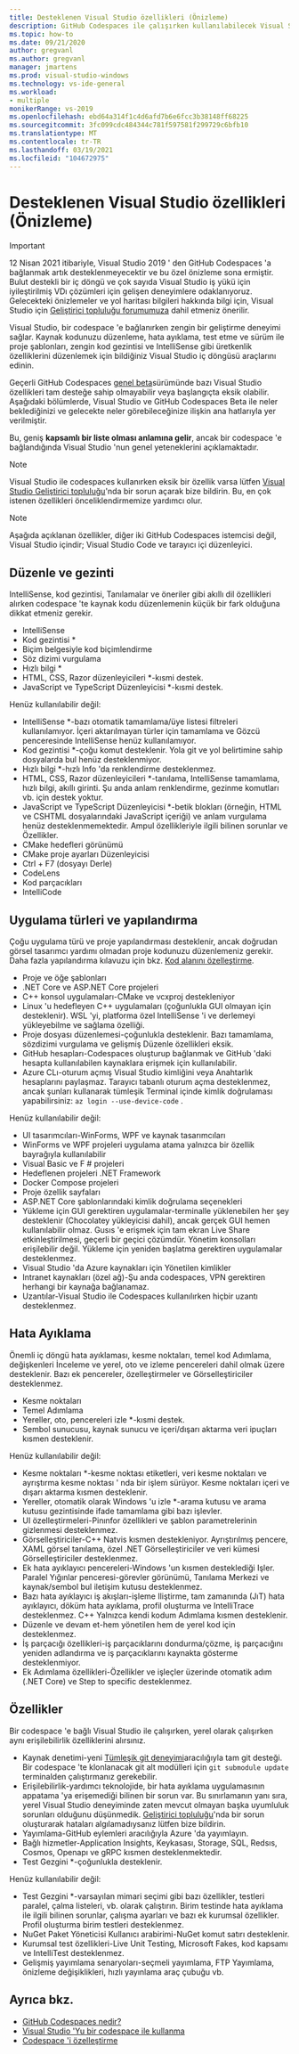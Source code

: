```yaml
---
title: Desteklenen Visual Studio özellikleri (Önizleme)
description: GitHub Codespaces ile çalışırken kullanılabilecek Visual Studio IDE özellikleri hakkında bilgi edinin.
ms.topic: how-to
ms.date: 09/21/2020
author: gregvanl
ms.author: gregvanl
manager: jmartens
ms.prod: visual-studio-windows
ms.technology: vs-ide-general
ms.workload:
- multiple
monikerRange: vs-2019
ms.openlocfilehash: ebd64a314f1c4d6afd7b6e6fcc3b38148ff68225
ms.sourcegitcommit: 3fc099cdc484344c781f597581f299729c6bfb10
ms.translationtype: MT
ms.contentlocale: tr-TR
ms.lasthandoff: 03/19/2021
ms.locfileid: "104672975"
---
```

# <a name="supported-visual-studio-features-preview"></a>Desteklenen Visual Studio özellikleri (Önizleme)

> [!Important] 
> 12 Nisan 2021 itibariyle, Visual Studio 2019 ' den GitHub Codespaces 'a bağlanmak artık desteklenmeyecektir ve bu özel önizleme sona ermiştir. Bulut destekli bir iç döngü ve çok sayıda Visual Studio iş yükü için iyileştirilmiş VDı çözümleri için gelişen deneyimlere odaklanıyoruz. Gelecekteki önizlemeler ve yol haritası bilgileri hakkında bilgi için, Visual Studio için [Geliştirici topluluğu forumumuza](https://developercommunity.visualstudio.com/home) dahil etmeniz önerilir. 


Visual Studio, bir codespace 'e bağlanırken zengin bir geliştirme deneyimi sağlar. Kaynak kodunuzu düzenleme, hata ayıklama, test etme ve sürüm ile proje şablonları, zengin kod gezintisi ve IntelliSense gibi üretkenlik özelliklerini düzenlemek için bildiğiniz Visual Studio iç döngüsü araçlarını edinin.

Geçerli GitHub Codespaces [genel beta](https://github.com/features/codespaces)sürümünde bazı Visual Studio özellikleri tam desteğe sahip olmayabilir veya başlangıçta eksik olabilir. Aşağıdaki bölümlerde, Visual Studio ve GitHub Codespaces Beta ile neler beklediğinizi ve gelecekte neler görebileceğinize ilişkin ana hatlarıyla yer verilmiştir. 

Bu, geniş **kapsamlı bir liste olması anlamına gelir**, ancak bir codespace 'e bağlandığında Visual Studio 'nun genel yeteneklerini açıklamaktadır.

> [!NOTE]
> Visual Studio ile codespaces kullanırken eksik bir özellik varsa lütfen [Visual Studio Geliştirici topluluğu](https://aka.ms/feedback/suggest?space=8)'nda bir sorun açarak bize bildirin. Bu, en çok istenen özellikleri önceliklendirmemize yardımcı olur.

> [!NOTE]
> Aşağıda açıklanan özellikler, diğer iki GitHub Codespaces istemcisi değil, Visual Studio içindir; Visual Studio Code ve tarayıcı içi düzenleyici.

## <a name="edit-and-navigation"></a>Düzenle ve gezinti

IntelliSense, kod gezintisi, Tanılamalar ve öneriler gibi akıllı dil özellikleri alırken codespace 'te kaynak kodu düzenlemenin küçük bir fark olduğuna dikkat etmeniz gerekir.

* IntelliSense
* Kod gezintisi *
* Biçim belgesiyle kod biçimlendirme
* Söz dizimi vurgulama
* Hızlı bilgi *
* HTML, CSS, Razor düzenleyicileri *-kısmi destek.
* JavaScript ve TypeScript Düzenleyicisi *-kısmi destek.

Henüz kullanılabilir değil:

* IntelliSense *-bazı otomatik tamamlama/üye listesi filtreleri kullanılamıyor. İçeri aktarılmayan türler için tamamlama ve Gözcü penceresinde IntelliSense henüz kullanılamıyor.
* Kod gezintisi *-çoğu komut desteklenir. Yola git ve yol belirtimine sahip dosyalarda bul henüz desteklenmiyor.
* Hızlı bilgi *-hızlı Info 'da renklendirme desteklenmez.
* HTML, CSS, Razor düzenleyicileri *-tanılama, IntelliSense tamamlama, hızlı bilgi, akıllı girinti. Şu anda anlam renklendirme, gezinme komutları vb. için destek yoktur.
* JavaScript ve TypeScript Düzenleyicisi *-betik blokları (örneğin, HTML ve CSHTML dosyalarındaki JavaScript içeriği) ve anlam vurgulama henüz desteklenmemektedir. Ampul özellikleriyle ilgili bilinen sorunlar ve Özellikler.
* CMake hedefleri görünümü
* CMake proje ayarları Düzenleyicisi
* Ctrl + F7 (dosyayı Derle)
* CodeLens
* Kod parçacıkları
* IntelliCode

## <a name="application-types-and-configuration"></a>Uygulama türleri ve yapılandırma

Çoğu uygulama türü ve proje yapılandırması desteklenir, ancak doğrudan görsel tasarımcı yardımı olmadan proje kodunuzu düzenlemeniz gerekir. Daha fazla yapılandırma kılavuzu için bkz. [Kod alanını özelleştirme](customize-codespaces.md).

* Proje ve öğe şablonları
* .NET Core ve ASP.NET Core projeleri
* C++ konsol uygulamaları-CMake ve vcxproj destekleniyor
* Linux 'u hedefleyen C++ uygulamaları (çoğunlukla GUI olmayan için desteklenir). WSL 'yi, platforma özel IntelliSense 'i ve derlemeyi yükleyebilme ve sağlama özelliği.
* Proje dosyası düzenlemesi-çoğunlukla desteklenir. Bazı tamamlama, sözdizimi vurgulama ve gelişmiş Düzenle özellikleri eksik.
* GitHub hesapları-Codespaces oluşturup bağlanmak ve GitHub 'daki hesapta kullanılabilen kaynaklara erişmek için kullanılabilir.
* Azure CLı-oturum açmış Visual Studio kimliğini veya Anahtarlık hesaplarını paylaşmaz. Tarayıcı tabanlı oturum açma desteklenmez, ancak şunları kullanarak tümleşik Terminal içinde kimlik doğrulaması yapabilirsiniz: `az login --use-device-code` .

Henüz kullanılabilir değil:

* UI tasarımcıları-WinForms, WPF ve kaynak tasarımcıları
* WinForms ve WPF projeleri uygulama atama yalnızca bir özellik bayrağıyla kullanılabilir
* Visual Basic ve F # projeleri
* Hedeflenen projeleri .NET Framework
* Docker Compose projeleri
* Proje özellik sayfaları
* ASP.NET Core şablonlarındaki kimlik doğrulama seçenekleri
* Yükleme için GUI gerektiren uygulamalar-terminalle yüklenebilen her şey desteklenir (Chocolatey yükleyicisi dahil), ancak gerçek GUI hemen kullanılabilir olmaz. Gusıs 'e erişmek için tam ekran Live Share etkinleştirilmesi, geçerli bir geçici çözümdür. Yönetim konsolları erişilebilir değil. Yükleme için yeniden başlatma gerektiren uygulamalar desteklenmez.
* Visual Studio 'da Azure kaynakları için Yönetilen kimlikler
* Intranet kaynakları (özel ağ)-Şu anda codespaces, VPN gerektiren herhangi bir kaynağa bağlanamaz.
* Uzantılar-Visual Studio ile Codespaces kullanılırken hiçbir uzantı desteklenmez.

## <a name="debugging"></a>Hata Ayıklama

Önemli iç döngü hata ayıklaması, kesme noktaları, temel kod Adımlama, değişkenleri İnceleme ve yerel, oto ve izleme pencereleri dahil olmak üzere desteklenir. Bazı ek pencereler, özelleştirmeler ve Görselleştiriciler desteklenmez.

* Kesme noktaları
* Temel Adımlama
* Yereller, oto, pencereleri izle *-kısmi destek.
* Sembol sunucusu, kaynak sunucu ve içeri/dışarı aktarma veri ipuçları kısmen desteklenir.

Henüz kullanılabilir değil:

* Kesme noktaları *-kesme noktası etiketleri, veri kesme noktaları ve ayrıştırma kesme noktası ' nda bir işlem sürüyor. Kesme noktaları içeri ve dışarı aktarma kısmen desteklenir.
* Yereller, otomatik olarak Windows 'u izle *-arama kutusu ve arama kutusu gezintisinde ifade tamamlama gibi bazı işlevler.
* UI özelleştirmeleri-Pinınfor özellikleri ve şablon parametrelerinin gizlenmesi desteklenmez.
* Görselleştiriciler-C++ Natvis kısmen destekleniyor. Ayrıştırılmış pencere, XAML görsel tanılama, özel .NET Görselleştiriciler ve veri kümesi Görselleştiriciler desteklenmez.
* Ek hata ayıklayıcı pencereleri-Windows 'un kısmen desteklediği Işler. Paralel Yığınlar penceresi-görevler görünümü, Tanılama Merkezi ve kaynak/sembol bul iletişim kutusu desteklenmez.
* Bazı hata ayıklayıcı iş akışları-işleme Iliştirme, tam zamanında (JıT) hata ayıklayıcı, döküm hata ayıklama, profil oluşturma ve IntelliTrace desteklenmez. C++ Yalnızca kendi kodum Adımlama kısmen desteklenir.
* Düzenle ve devam et-hem yönetilen hem de yerel kod için desteklenmez.
* İş parçacığı özellikleri-iş parçacıklarını dondurma/çözme, iş parçacığını yeniden adlandırma ve iş parçacıklarını kaynakta gösterme desteklenmiyor.
* Ek Adımlama özellikleri-Özellikler ve işleçler üzerinde otomatik adım (.NET Core) ve Step to specific desteklenmez. 

## <a name="features"></a>Özellikler

Bir codespace 'e bağlı Visual Studio ile çalışırken, yerel olarak çalışırken aynı erişilebilirlik özelliklerini alırsınız.

* Kaynak denetimi-yeni [Tümleşik git deneyimi](../git-with-visual-studio.md)aracılığıyla tam git desteği. Bir codespace 'te klonlanacak git alt modülleri için `git submodule update` terminalden çalıştırmanız gerekebilir.
* Erişilebilirlik-yardımcı teknolojide, bir hata ayıklama uygulamasının appatama 'ya erişemediği bilinen bir sorun var. Bu sınırlamanın yanı sıra, yerel Visual Studio deneyiminde zaten mevcut olmayan başka uyumluluk sorunları olduğunu düşünmedik. [Geliştirici topluluğu](https://aka.ms/feedback/report?space=8)'nda bir sorun oluşturarak hataları algılamadıysanız lütfen bize bildirin.
* Yayımlama-GitHub eylemleri aracılığıyla Azure 'da yayımlayın.
* Bağlı hizmetler-Application Insights, Keykasası, Storage, SQL, Redsıs, Cosmos, Openapı ve gRPC kısmen desteklenmektedir.
* Test Gezgini *-çoğunlukla desteklenir.

Henüz kullanılabilir değil:

* Test Gezgini *-varsayılan mimari seçimi gibi bazı özellikler, testleri paralel, çalma listeleri, vb. olarak çalıştırın. Birim testinde hata ayıklama ile ilgili bilinen sorunlar, çalışma ayarları ve bazı ek kurumsal özellikler. Profil oluşturma birim testleri desteklenmez.
* NuGet Paket Yöneticisi Kullanıcı arabirimi-NuGet komut satırı desteklenir.
* Kurumsal test özellikleri-Live Unit Testing, Microsoft Fakes, kod kapsamı ve IntelliTest desteklenmez.
* Gelişmiş yayımlama senaryoları-seçmeli yayımlama, FTP Yayımlama, önizleme değişiklikleri, hızlı yayınlama araç çubuğu vb.

## <a name="see-also"></a>Ayrıca bkz.

* [GitHub Codespaces nedir?](codespaces-overview.md)
* [Visual Studio 'Yu bir codespace ile kullanma](use-visual-studio-with-codespaces.md)
* [Codespace 'i özelleştirme](customize-codespaces.md)
